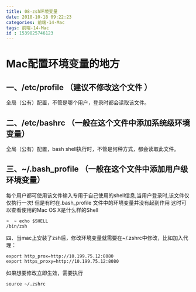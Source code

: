 ```yaml
---
title: 08-zsh环境变量
date: 2018-10-18 09:22:23
categories: 前端-14-Mac
tags: 前端-14-Mac
id : 1539825746123
---
```

# Mac配置环境变量的地方
## 一、/etc/profile （建议不修改这个文件 ）
全局（公有）配置，不管是哪个用户，登录时都会读取该文件。

## 二、/etc/bashrc （一般在这个文件中添加系统级环境变量）
全局（公有）配置，bash shell执行时，不管是何种方式，都会读取此文件。

## 三、~/.bash_profile （一般在这个文件中添加用户级环境变量）
每个用户都可使用该文件输入专用于自己使用的shell信息,当用户登录时,该文件仅仅执行一次!
但是有时在.bash_profile 文件中的环境变量并没有起到作用
这时可以查看使用的Mac OS X是什么样的Shell

```
➜  ~ echo $SHELL
/bin/zsh
```

四、当mac上安装了zsh后，修改环境变量就需要在~/.zshrc中修改，比如加入代理：

```
export http_prox=http://10.199.75.12:8080
export https_proxy=http://10.199.75.12:8080
```

如果想要修改立即生效，需要执行


```
source ~/.zshrc
```
